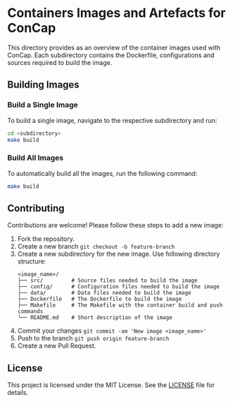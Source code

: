 # Containers Images and Artefacts for ConCap

This directory provides as an overview of the container images used with ConCap. Each subdirectory contains the Dockerfile, configurations and sources required to build the image.

## Building Images

### Build a Single Image

To build a single image, navigate to the respective subdirectory and run:

```sh
cd <subdirectory>
make build
```

### Build All Images

To automatically build all the images, run the following command:

```sh
make build
```

## Contributing

Contributions are welcome! Please follow these steps to add a new image:

1. Fork the repository.
2. Create a new branch 
    ```git checkout -b feature-branch```
3. Create a new subdirectory for the new image. Use following directory structure:
    ```
    <image_name>/
    ├── src/         # Source files needed to build the image
    ├── config/      # Configuration files needed to build the image
    ├── data/        # Data files needed to build the image
    ├── Dockerfile   # The Dockerfile to build the image
    ├── Makefile     # The Makefile with the container build and push commands
    └── README.md    # Short description of the image
    ```
4. Commit your changes 
    ```git commit -am 'New image <image_name>'```
5. Push to the branch 
    ```git push origin feature-branch```
6. Create a new Pull Request.

## License

This project is licensed under the MIT License. See the [LICENSE](LICENSE) file for details.